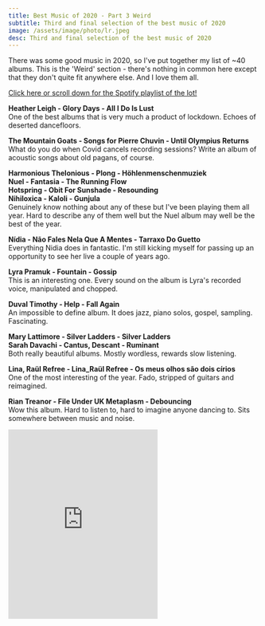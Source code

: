 ```yaml
---
title: Best Music of 2020 - Part 3 Weird
subtitle: Third and final selection of the best music of 2020
image: /assets/image/photo/lr.jpeg
desc: Third and final selection of the best music of 2020
---
```


There was some good music in 2020, so I've put together my list of ~40 albums. 
This is the 'Weird' section - there's nothing in common here except that they don't quite fit anywhere else. And I love them all.

[Click here or scroll down for the Spotify playlist of the lot!](https://open.spotify.com/playlist/1CrAikkGv1es9QwwSMT1oh)

**Heather Leigh - Glory Days - All I Do Is Lust**  
One of the best albums that is very much a product of lockdown. Echoes of deserted dancefloors.

**The Mountain Goats - Songs for Pierre Chuvin - Until Olympius Returns**  
What do you do when Covid cancels recording sessions? Write an album of acoustic songs about old pagans, of course.

**Harmonious Thelonious - Plong - Höhlenmenschenmuziek**  
**Nuel - Fantasia - The Running Flow**  
**Hotspring - Obit For Sunshade - Resounding**  
**Nihiloxica - Kaloli - Gunjula**  
Genuinely know nothing about any of these but I've been playing them all year. Hard to describe any of them well but the Nuel album may well be the best of the year.

**Nídia - Não Fales Nela Que A Mentes - Tarraxo Do Guetto**  
Everything Nidia does in fantastic. I'm still kicking myself for passing up an opportunity to see her live a couple of years ago.

**Lyra Pramuk - Fountain - Gossip**  
This is an interesting one. Every sound on the album is Lyra's recorded voice, manipulated and chopped.

**Duval Timothy - Help - Fall Again**  
An impossible to define album. It does jazz, piano solos, gospel, sampling. Fascinating.

**Mary Lattimore - Silver Ladders - Silver Ladders**  
**Sarah Davachi - Cantus, Descant - Ruminant**  
Both really beautiful albums. Mostly wordless, rewards slow listening.

**Lina, Raül Refree - Lina_Raül Refree - Os meus olhos são dois círios**  
One of the most interesting of the year. Fado, stripped of guitars and reimagined.

**Rian Treanor - File Under UK Metaplasm - Debouncing**  
Wow this album. Hard to listen to, hard to imagine anyone dancing to. Sits somewhere between music and noise.


<iframe src="https://open.spotify.com/embed/playlist/1CrAikkGv1es9QwwSMT1oh" width="300" height="380" frameborder="0" allowtransparency="true" allow="encrypted-media"></iframe>
